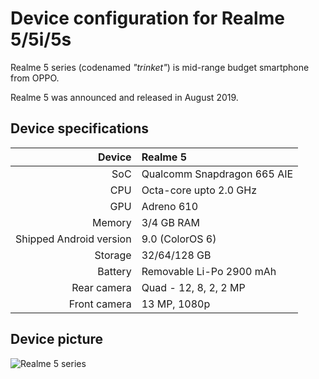 Device configuration for Realme 5/5i/5s
==============
Realme 5 series (codenamed _"trinket"_) is mid-range budget smartphone from OPPO.

Realme 5 was announced and released in August 2019.

## Device specifications

| Device       | Realme 5                                        |
| -----------: | :---------------------------------------------- |
| SoC          | Qualcomm Snapdragon 665 AIE                     |
| CPU          | Octa-core upto 2.0 GHz                          |
| GPU          | Adreno 610                                      |
| Memory       | 3/4 GB RAM                                      |
| Shipped Android version | 9.0 (ColorOS 6)                      |
| Storage      | 32/64/128 GB                                    |
| Battery      | Removable Li-Po 2900 mAh                        |
| Rear camera  | Quad - 12, 8, 2, 2 MP                           |
| Front camera | 13 MP, 1080p                                    |

## Device picture
![Realme 5 series](https://i.pinimg.com/564x/a5/2a/c8/a52ac8cf8109af36fc052fcc54587212.jpg "Realme 5")
